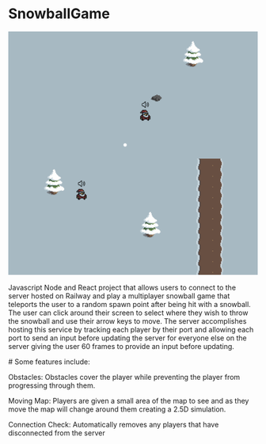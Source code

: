 ﻿# SnowballGame
 ![Alt text](SnowballGame.png)

Javascript Node and React project that allows users to connect to the server hosted on Railway and play a multiplayer snowball game that teleports the user to a random spawn point after being hit with a snowball. The user can click around their screen to select where they wish to throw the snowball and use their arrow keys to move.
The server accomplishes hosting this service by tracking each player by their port and allowing each port to send an input before updating the server for everyone else on the server giving the user 60 frames to provide an input before updating.

﻿# Some features include: 

Obstacles: Obstacles cover the player while preventing the player from progressing through them.

Moving Map: Players are given a small area of the map to see and as they move the map will change around them creating a 2.5D simulation.

Connection Check: Automatically removes any players that have disconnected from the server
